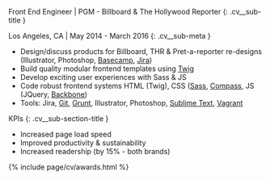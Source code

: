 Front End Engineer \| PGM - Billboard & The Hollywood Reporter
{: .cv__sub-title }

Los Angeles, CA \| May 2014 - March 2016
{: .cv__sub-meta }

- Design/discuss products for Billboard, THR & Pret-a-reporter re-designs (Illustrator, Photoshop, [Basecamp](//basecamp.com/), [Jira](//www.atlassian.com/software/jira))
- Build quality modular frontend templates using [Twig](//twig.sensiolabs.org/)
- Develop exciting user experiences with Sass & JS
- Code robust frontend systems HTML (Twig), CSS ([Sass](//sass-lang.com/), [Compass](//compass-style.org/), JS (JQuery, [Backbone](//backbonejs.org/))
- Tools: Jira, [Git](//git-scm.com/), [Grunt](//gruntjs.com/), Illustrator, Photoshop, [Sublime Text](//www.sublimetext.com/3), [Vagrant](//www.vagrantup.com/)


KPIs
{: .cv__sub-section-title }

- Increased page load speed
- Improved productivity & sustainability
- Increased readership (by 15% \- both brands)

{% include page/cv/awards.html %}